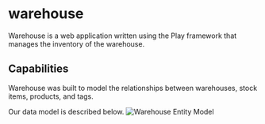 warehouse
=========

Warehouse is a web application written using the Play framework that manages the inventory of the warehouse.

## Capabilities
Warehouse was built to model the relationships between warehouses, stock items, products, and tags.

Our data model is described below. 
![Warehouse Entity Model](http://anthonyjchriste.files.wordpress.com/2013/04/warehouse.png)
